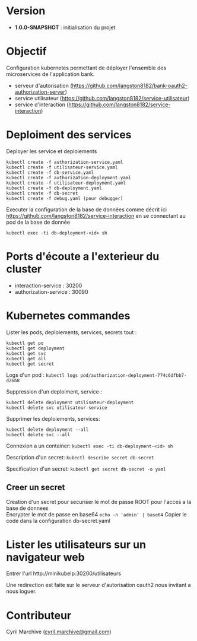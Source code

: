 # Version

- **1.0.0-SNAPSHOT** : initialisation du projet

# Objectif

Configuration kubernetes permettant de déployer l'ensemble des microservices de l'application bank.

- serveur d'autorisation (https://github.com/langston8182/bank-oauth2-authorization-server)
- service utilisateur (https://github.com/langston8182/service-utilisateur)
- service d'interaction (https://github.com/langston8182/service-interaction)

# Deploiment des services

Deployer les service et deploiements
```
kubectl create -f authorization-service.yaml
kubectl create -f utilisateur-service.yaml
kubectl create -f db-service.yaml
kubectl create -f authorization-deployment.yaml
kubectl create -f utilisateur-deployment.yaml
kubectl create -f db-deployment.yaml
kubectl create -f db-secret
kubectl create -f debug.yaml (pour debugger)
```

Executer la configuration de la base de données comme décrit ici https://github.com/langston8182/service-interaction en se connectant au pod de la base de donnée

```kubectl exec -ti db-deployment-<id> sh```

# Ports d'écoute a l'exterieur du cluster

- interaction-service : 30200
- authorization-service : 30090

# Kubernetes commandes

Lister les pods, deploiements, services, secrets tout :
```
kubectl get po
kubectl get deployment
kubectl get svc
kubectl get all
kubectl get secret
```

Logs d'un pod :
```kubectl logs pod/authorization-deployment-774c6dfbb7-d26b8```

Suppression d'un deploiment, service :
```
kubectl delete deployment utilisateur-deployment
kubectl delete svc utilisateur-service
```

Supprimer les deploiements, services:
```
kubectl delete deployment --all
bubectl delete svc --all
```

Connexion a un container:
```kubectl exec -ti db-deployment-<id> sh```

Description d'un secret:
```kubectl describe secret db-secret```

Specification d'un secret:
```kubectl get secret db-secret -o yaml```

## Creer un secret
Creation d'un secret pour securiser le mot de passe ROOT pour l'acces a la base de donnees
\
Encrypter le mot de passe en base64
```echo -n 'admin' | base64```
Copier le code dans la configuration db-secret.yaml


# Lister les utilisateurs sur un navigateur web

Entrer l'url http://minikubeIp:30200/utilisateurs

Une redirection est faite sur le serveur d'autorisation oauth2 nous invitant a nous loguer.

# Contributeur

Cyril Marchive (cyril.marchive@gmail.com)
